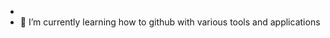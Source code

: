 -
- 🌱 I’m currently learning how to github with various tools and applications

<!---
raob/raob is a ✨ special ✨ repository because its `README.md` (this file) appears on your GitHub profile.
You can click the Preview link to take a look at your changes.
--->
